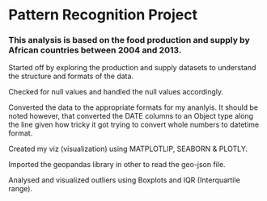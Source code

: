# Pattern Recognition Project

### This analysis is based on the food production and supply by African countries between 2004 and 2013.

Started off by exploring the production and supply datasets to understand the structure and formats of the data.

Checked for null values and handled the null values accordingly.

Converted the data to the appropriate formats for my ananlyis. It should be noted however, that converted the DATE columns to an Object type along the line given how tricky it got trying to convert whole numbers to datetime format.

Created my viz (visualization) using MATPLOTLIP, SEABORN & PLOTLY.

Imported the geopandas library in other to read the geo-json file.

Analysed and visualized outliers using Boxplots and IQR (Interquartile range).
